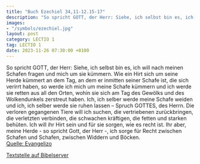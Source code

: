 ```yaml
---
title: "Buch Ezechiel 34,11-12.15-17"
description: "So spricht GOTT, der Herr: Siehe, ich selbst bin es, ich will nach meinen Schafen fragen und mich um sie kümmern. Wie ein Hirt sich um seine Herde kümmert an dem Tag, an dem er inmitten seiner Schafe ist, die sich verirrt haben, so werde ich mich um meine Schafe kümmern und ich w...."
images:
- "/symbols/ezechiel.jpg"
layout: post
category: LECTIO 1
tag: LECTIO 1
date: 2023-11-26 07:30:00 +0100
---
```

So spricht GOTT, der Herr: Siehe, ich selbst bin es, ich will nach meinen Schafen fragen und mich um sie kümmern.
Wie ein Hirt sich um seine Herde kümmert an dem Tag, an dem er inmitten seiner Schafe ist, die sich verirrt haben, so werde ich mich um meine Schafe kümmern und ich werde sie retten aus all den Orten, wohin sie sich am Tag des Gewölks und des Wolkendunkels zerstreut haben.<!--more-->
Ich, ich selber werde meine Schafe weiden und ich, ich selber werde sie ruhen lassen – Spruch GOTTES, des Herrn.
Die verloren gegangenen Tiere will ich suchen, die vertriebenen zurückbringen, die verletzten verbinden, die schwachen kräftigen, die fetten und starken behüten. Ich will ihr Hirt sein und für sie sorgen, wie es recht ist.
Ihr aber, meine Herde - so spricht Gott, der Herr -, ich sorge für Recht zwischen Schafen und Schafen, zwischen Widdern und Böcken.<br>
[Quelle: Evangelizo](https://evangeliumtagfuertag.org/DE/gospel)

[Textstelle auf Bibelserver](https://www.bibleserver.com/EU/Ezechiel34,11-12.15-17)
